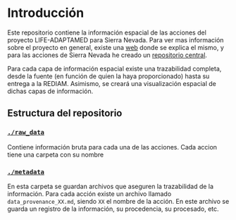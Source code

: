 # Introducción

Este repositorio contiene la información espacial de las acciones del proyecto LIFE-ADAPTAMED para Sierra Nevada. Para ver mas información sobre el proyecto en general, existe una [web](https://www.lifeadaptamed.eu/) donde se explica el mismo, y para las acciones de Sierra Nevada he creado un [repositorio central](https://github.com/ajpelu/lifeAdaptamed).  

Para cada capa de información espacial existe una trazabilidad completa, desde la fuente (en función de quien la haya proporcionado) hasta su entrega a la REDIAM. Asimismo, se creará una visualización espacial de dichas capas de información. 


## Estructura del repositorio 

### [`./raw_data`](./raw_data) 

Contiene información bruta para cada una de las acciones. Cada accion tiene una carpeta con su nombre

### [`./metadata`](./metadata) 

En esta carpeta se guardan archivos que aseguren la trazabilidad de la información. Para cada acción existe un archivo llamado `data_provenance_XX.md`, siendo `XX` el nombre de la acción. En este archivo se guarda un registro de la información, su procedencia, su procesado, etc. 



